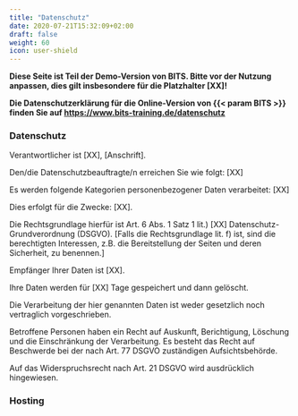 ```yaml
---
title: "Datenschutz"
date: 2020-07-21T15:32:09+02:00
draft: false
weight: 60
icon: user-shield
---
```


**Diese Seite ist Teil der Demo-Version von BITS. Bitte vor der Nutzung anpassen, dies gilt insbesondere für die Platzhalter [XX]!**

**Die Datenschutzerklärung für die Online-Version von {{< param BITS >}} finden Sie auf https://www.bits-training.de/datenschutz**

### Datenschutz

Verantwortlicher ist [XX], [Anschrift].

Den/die Datenschutzbeauftragte/n erreichen Sie wie folgt: [XX]

Es werden folgende Kategorien personenbezogener Daten verarbeitet: [XX]

Dies erfolgt für die Zwecke: [XX].

Die Rechtsgrundlage hierfür ist Art. 6 Abs. 1 Satz 1 lit.) [XX] Datenschutz-Grundverordnung (DSGVO). [Falls die Rechtsgrundlage lit. f) ist, sind die berechtigten Interessen, z.B. die Bereitstellung der Seiten und deren Sicherheit, zu benennen.]

Empfänger Ihrer Daten ist [XX].

Ihre Daten werden für [XX] Tage gespeichert und dann gelöscht.

Die Verarbeitung der hier genannten Daten ist weder gesetzlich noch vertraglich vorgeschrieben. 

Betroffene Personen haben ein Recht auf Auskunft, Berichtigung, Löschung und die Einschränkung der Verarbeitung. Es besteht das Recht auf Beschwerde bei der nach Art. 77 DSGVO zuständigen Aufsichtsbehörde.

Auf das Widerspruchsrecht nach Art. 21 DSGVO wird ausdrücklich hingewiesen.

### Hosting

